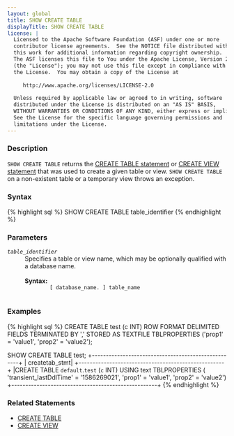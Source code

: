 ```yaml
---
layout: global
title: SHOW CREATE TABLE
displayTitle: SHOW CREATE TABLE
license: |
  Licensed to the Apache Software Foundation (ASF) under one or more
  contributor license agreements.  See the NOTICE file distributed with
  this work for additional information regarding copyright ownership.
  The ASF licenses this file to You under the Apache License, Version 2.0
  (the "License"); you may not use this file except in compliance with
  the License.  You may obtain a copy of the License at
 
     http://www.apache.org/licenses/LICENSE-2.0
 
  Unless required by applicable law or agreed to in writing, software
  distributed under the License is distributed on an "AS IS" BASIS,
  WITHOUT WARRANTIES OR CONDITIONS OF ANY KIND, either express or implied.
  See the License for the specific language governing permissions and
  limitations under the License.
---
```


### Description

`SHOW CREATE TABLE` returns the [CREATE TABLE statement](sql-ref-syntax-ddl-create-table.html) or [CREATE VIEW statement](sql-ref-syntax-ddl-create-view.html) that was used to create a given table or view. `SHOW CREATE TABLE` on a non-existent table or a temporary view throws an exception.

### Syntax

{% highlight sql %}
SHOW CREATE TABLE table_identifier
{% endhighlight %}

### Parameters

<dl>
  <dt><code><em>table_identifier</em></code></dt>
  <dd>
    Specifies a table or view name, which may be optionally qualified with a database name.<br><br>
    <b>Syntax:</b>
      <code>
        [ database_name. ] table_name
      </code>
  </dd>
</dl>

### Examples

{% highlight sql %}
CREATE TABLE test (c INT) ROW FORMAT DELIMITED FIELDS TERMINATED BY ','
    STORED AS TEXTFILE
    TBLPROPERTIES ('prop1' = 'value1', 'prop2' = 'value2');

SHOW CREATE TABLE test;
  +----------------------------------------------------+
  |                                      createtab_stmt|
  +----------------------------------------------------+
  |CREATE TABLE `default`.`test` (`c` INT)
   USING text
   TBLPROPERTIES (
     'transient_lastDdlTime' = '1586269021',
     'prop1' = 'value1',
     'prop2' = 'value2')
  +----------------------------------------------------+
{% endhighlight %}

### Related Statements

 * [CREATE TABLE](sql-ref-syntax-ddl-create-table.html)
 * [CREATE VIEW](sql-ref-syntax-ddl-create-view.html)

